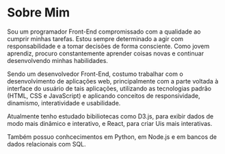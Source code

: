 # Sobre Mim

Sou um programador Front-End compromissado com a qualidade ao cumprir minhas tarefas. Estou sempre determinado a agir com responsabilidade e a tomar decisões de forma consciente. Como jovem aprendiz, procuro constantemente aprender coisas novas e continuar desenvolvendo minhas habilidades.

Sendo um desenvolvedor Front-End, costumo trabalhar com o desenvolvimento de aplicações web, principalmente com a parte voltada à interface do usuário de tais aplicações, utilizando as tecnologias padrão (HTML, CSS e JavaScript) e aplicando conceitos de responsividade, dinamismo, interatividade e usabilidade.

Atualmente tenho estudado bibiliotecas como D3.js, para exibir dados de modo mais dinâmico e interativo, e React, para criar Uis mais interativas.

Também possuo conhcecimentos em Python, em Node.js e em bancos de dados relacionais com SQL.
